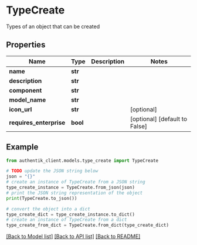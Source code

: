# TypeCreate

Types of an object that can be created

## Properties

Name | Type | Description | Notes
------------ | ------------- | ------------- | -------------
**name** | **str** |  | 
**description** | **str** |  | 
**component** | **str** |  | 
**model_name** | **str** |  | 
**icon_url** | **str** |  | [optional] 
**requires_enterprise** | **bool** |  | [optional] [default to False]

## Example

```python
from authentik_client.models.type_create import TypeCreate

# TODO update the JSON string below
json = "{}"
# create an instance of TypeCreate from a JSON string
type_create_instance = TypeCreate.from_json(json)
# print the JSON string representation of the object
print(TypeCreate.to_json())

# convert the object into a dict
type_create_dict = type_create_instance.to_dict()
# create an instance of TypeCreate from a dict
type_create_from_dict = TypeCreate.from_dict(type_create_dict)
```
[[Back to Model list]](../README.md#documentation-for-models) [[Back to API list]](../README.md#documentation-for-api-endpoints) [[Back to README]](../README.md)


